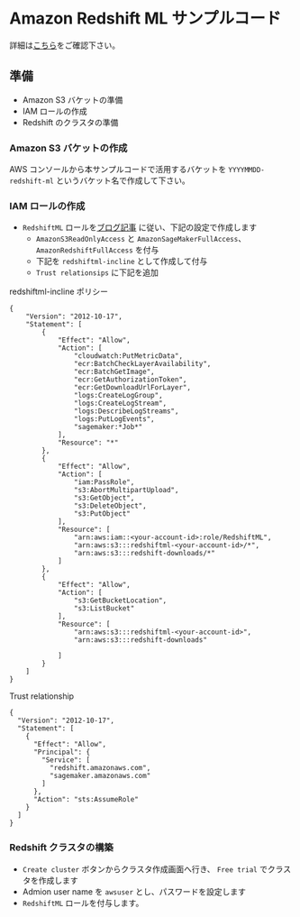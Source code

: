# Amazon Redshift ML サンプルコード
詳細は[こちら](https://docs.aws.amazon.com/ja_jp/redshift/latest/dg/getting-started-machine-learning.html)をご確認下さい。


## 準備
- Amazon S3 バケットの準備
- IAM ロールの作成
- Redshift のクラスタの準備

### Amazon S3 バケットの作成
AWS コンソールから本サンプルコードで活用するバケットを `YYYYMMDD-redshift-ml` というバケット名で作成して下さい。

### IAM ロールの作成
- `RedshiftML` ロールを[ブログ記事](https://aws.amazon.com/jp/blogs/big-data/create-train-and-deploy-machine-learning-models-in-amazon-redshift-using-sql-with-amazon-redshift-ml/) に従い、下記の設定で作成します
    - `AmazonS3ReadOnlyAccess` と `AmazonSageMakerFullAccess`、 `AmazonRedshiftFullAccess` を付与
    - 下記を `redshiftml-incline` として作成して付与
    - `Trust relationsips` に下記を追加

redshiftml-incline ポリシー

``` redshiftml-incline
{
    "Version": "2012-10-17",
    "Statement": [
        {
            "Effect": "Allow",
            "Action": [
                "cloudwatch:PutMetricData",
                "ecr:BatchCheckLayerAvailability",
                "ecr:BatchGetImage",
                "ecr:GetAuthorizationToken",
                "ecr:GetDownloadUrlForLayer",
                "logs:CreateLogGroup",
                "logs:CreateLogStream",
                "logs:DescribeLogStreams",
                "logs:PutLogEvents",
                "sagemaker:*Job*"
            ],
            "Resource": "*"
        },
        {
            "Effect": "Allow",
            "Action": [
                "iam:PassRole",
                "s3:AbortMultipartUpload",
                "s3:GetObject",
                "s3:DeleteObject",
                "s3:PutObject"
            ],
            "Resource": [
                "arn:aws:iam::<your-account-id>:role/RedshiftML",
                "arn:aws:s3:::redshiftml-<your-account-id>/*",
                "arn:aws:s3:::redshift-downloads/*"
            ]
        },
        {
            "Effect": "Allow",
            "Action": [
                "s3:GetBucketLocation",
                "s3:ListBucket"
            ],
            "Resource": [
                "arn:aws:s3:::redshiftml-<your-account-id>",
                "arn:aws:s3:::redshift-downloads"
            
            ]
        }
    ]
} 
```

Trust relationship
``` 
{
  "Version": "2012-10-17",
  "Statement": [
    {
      "Effect": "Allow",
      "Principal": {
        "Service": [
          "redshift.amazonaws.com",
          "sagemaker.amazonaws.com"
        ]
      },
      "Action": "sts:AssumeRole"
    }
  ]
}

```

### Redshift クラスタの構築
- `Create cluster` ボタンからクラスタ作成画面へ行き、 `Free trial` でクラスタを作成します
- Admion user name を `awsuser` とし、パスワードを設定します
- `RedshiftML` ロールを付与します。